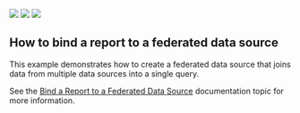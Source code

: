 <!-- default badges list -->
![](https://img.shields.io/endpoint?url=https://codecentral.devexpress.com/api/v1/VersionRange/187623907/19.1.3%2B)
[![](https://img.shields.io/badge/Open_in_DevExpress_Support_Center-FF7200?style=flat-square&logo=DevExpress&logoColor=white)](https://supportcenter.devexpress.com/ticket/details/T828707)
[![](https://img.shields.io/badge/📖_How_to_use_DevExpress_Examples-e9f6fc?style=flat-square)](https://docs.devexpress.com/GeneralInformation/403183)
<!-- default badges end -->
## How to bind a report to a federated data source

This example demonstrates how to create a federated data source that joins data from multiple data sources into a single query. 

See the [Bind a Report to a Federated Data Source](https://docs.devexpress.com/XtraReports/400922) documentation topic for more information.

